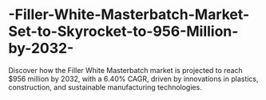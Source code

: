 # -Filler-White-Masterbatch-Market-Set-to-Skyrocket-to-956-Million-by-2032-
Discover how the Filler White Masterbatch market is projected to reach $956 million by 2032, with a 6.40% CAGR, driven by innovations in plastics, construction, and sustainable manufacturing technologies.
